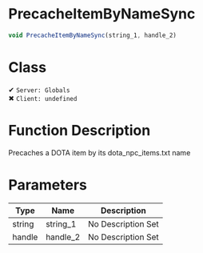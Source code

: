 # PrecacheItemByNameSync
```js	
void PrecacheItemByNameSync(string_1, handle_2)
```
# Class
✔ `Server: Globals`  
✖ `Client: undefined`  

# Function Description
Precaches a DOTA item by its dota_npc_items.txt name
# Parameters
Type|Name|Description
--|--|--
string|string_1|No Description Set
handle|handle_2|No Description Set
